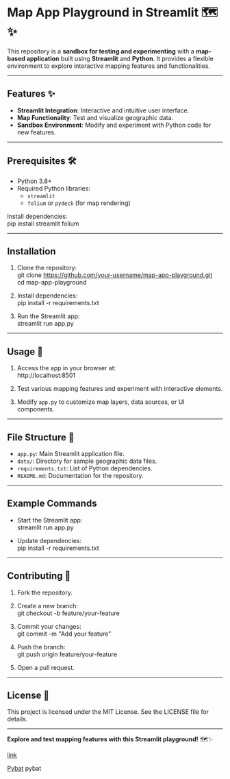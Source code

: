 # Map App Playground in Streamlit 🗺️✨  

This repository is a **sandbox for testing and experimenting** with a **map-based application** built using **Streamlit** and **Python**. It provides a flexible environment to explore interactive mapping features and functionalities.

---

## Features ✨  

- **Streamlit Integration**: Interactive and intuitive user interface.  
- **Map Functionality**: Test and visualize geographic data.  
- **Sandbox Environment**: Modify and experiment with Python code for new features.  

---

## Prerequisites 🛠️  

- Python 3.8+  
- Required Python libraries:
  - `streamlit`  
  - `folium` or `pydeck` (for map rendering)  

Install dependencies:  
pip install streamlit folium  

---

## Installation  

1. Clone the repository:  
   git clone https://github.com/your-username/map-app-playground.git  
   cd map-app-playground  

2. Install dependencies:  
   pip install -r requirements.txt  

3. Run the Streamlit app:  
   streamlit run app.py  

---

## Usage 🔧  

1. Access the app in your browser at:  
   http://localhost:8501  

2. Test various mapping features and experiment with interactive elements.  

3. Modify `app.py` to customize map layers, data sources, or UI components.  

---

## File Structure 📂  

- `app.py`: Main Streamlit application file.  
- `data/`: Directory for sample geographic data files.  
- `requirements.txt`: List of Python dependencies.  
- `README.md`: Documentation for the repository.  

---

## Example Commands  

- Start the Streamlit app:  
  streamlit run app.py  

- Update dependencies:  
  pip install -r requirements.txt  

---

## Contributing 🤝  

1. Fork the repository.  
2. Create a new branch:  
   git checkout -b feature/your-feature  

3. Commit your changes:  
   git commit -m "Add your feature"  

4. Push the branch:  
   git push origin feature/your-feature  

5. Open a pull request.  

---

## License 📝  

This project is licensed under the MIT License. See the LICENSE file for details.  

---

**Explore and test mapping features with this Streamlit playground!** 🗺️✨  

[link](https://pymapper.streamlit.app/)

[Pybat](https://github.com/garethcmurphy/pybat)
pybat
